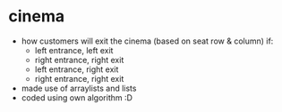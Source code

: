 # cinema
- how customers will exit the cinema (based on seat row & column) if:
    - left entrance, left exit
    - right entrance, right exit
    - left entrance, right exit
    - right entrance, right exit
- made use of arraylists and lists
- coded using own algorithm :D
